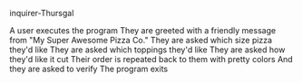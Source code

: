 inquirer-Thursgal

A user executes the program
They are greeted with a friendly message from "My Super Awesome Pizza Co."
They are asked which size pizza they'd like
They are asked which toppings they'd like
They are asked how they'd like it cut
Their order is repeated back to them with pretty colors
And they are asked to verify
The program exits